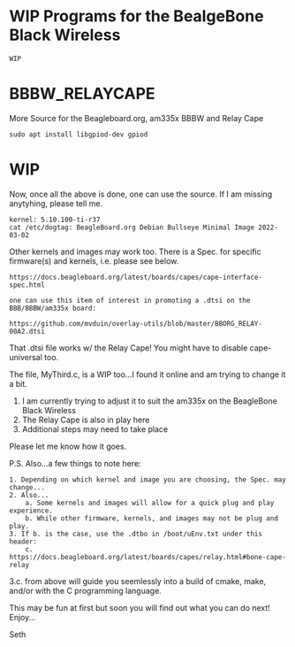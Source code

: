# WIP Programs for the BealgeBone Black Wireless

` WIP `

# BBBW_RELAYCAPE
More Source for the Beagleboard.org, am335x BBBW and Relay Cape

`sudo apt install libgpiod-dev gpiod`

# WIP

Now, once all the above is done, one can use the source. If I am missing anytyhing, please tell me.

```
kernel: 5.10.100-ti-r37
cat /etc/dogtag: BeagleBoard.org Debian Bullseye Minimal Image 2022-03-02
```

Other kernels and images may work too. There is a Spec. for specific firmware(s) and kernels, i.e. please see below.

`https://docs.beagleboard.org/latest/boards/capes/cape-interface-spec.html`

```
one can use this item of interest in promoting a .dtsi on the BBB/BBBW/am335x board:

https://github.com/mvduin/overlay-utils/blob/master/BBORG_RELAY-00A2.dtsi
```

That .dtsi file works w/ the Relay Cape! You might have to disable cape-universal too.

The file, MyThird.c, is a WIP too...I found it online and am trying to change it a bit.

1. I am currently trying to adjust it to suit the am335x on the BeagleBone Black Wireless
2. The Relay Cape is also in play here
3. Additional steps may need to take place

Please let me know how it goes. 

P.S. Also...a few things to note here:

```
1. Depending on which kernel and image you are choosing, the Spec. may change...
2. Also...
	a. Some kernels and images will allow for a quick plug and play experience.
	b. While other firmware, kernels, and images may not be plug and play.
3. If b. is the case, use the .dtbo in /boot/uEnv.txt under this header:
	c. https://docs.beagleboard.org/latest/boards/capes/relay.html#bone-cape-relay
```

3.c. from above will guide you seemlessly into a build of cmake, make, and/or with the C programming language.

This may be fun at first but soon you will find out what you can do next! Enjoy...

Seth
